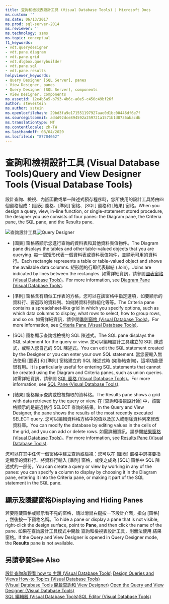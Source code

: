 ```yaml
---
title: 查詢和檢視表設計工具 (Visual Database Tools) | Microsoft Docs
ms.custom: ''
ms.date: 06/13/2017
ms.prod: sql-server-2014
ms.reviewer: ''
ms.technology: ssms
ms.topic: conceptual
f1_keywords:
- vdt.querydesigner
- vdt.pane.diagram
- vdt.pane.grid
- vdt.dlgbox.querybuilder
- vdt.pane.sql
- vdt.pane.results
helpviewer_keywords:
- Query Designer [SQL Server], panes
- View Designer, panes
- Query Designer [SQL Server], components
- View Designer, components
ms.assetid: 12e4b5a5-b793-4b6c-a0e5-c450c49bf26f
author: stevestein
ms.author: sstein
ms.openlocfilehash: 29bd3fa9e171551197927aae0d1bc00446df6e7f
ms.sourcegitcommit: ad4d92dce894592a259721a1571b1d8736abacdb
ms.translationtype: MT
ms.contentlocale: zh-TW
ms.lasthandoff: 08/04/2020
ms.locfileid: "87704662"
---
```

# <a name="query-and-view-designer-tools-visual-database-tools"></a><span data-ttu-id="038e1-102">查詢和檢視設計工具 (Visual Database Tools)</span><span class="sxs-lookup"><span data-stu-id="038e1-102">Query and View Designer Tools (Visual Database Tools)</span></span>
  <span data-ttu-id="038e1-103">設計查詢、檢視、內嵌函數或單一陳述式預存程序時，您所使用的設計工具將由四個窗格組成：[圖表] 窗格、[準則] 窗格、[SQL] 窗格和 [結果] 窗格。</span><span class="sxs-lookup"><span data-stu-id="038e1-103">When you design a query, view, in-line function, or single-statement stored procedure, the designer you use consists of four panes: the Diagram pane, the Criteria pane, the SQL pane, and the Results pane.</span></span>  
  
 <span data-ttu-id="038e1-104">![查詢設計工具](../../database-engine/media//vs-queryviewdsgpanes.gif "查詢設計工具")</span><span class="sxs-lookup"><span data-stu-id="038e1-104">![Query Designer](../../database-engine/media//vs-queryviewdsgpanes.gif "Query Designer")</span></span>  
  
-   <span data-ttu-id="038e1-105">[圖表] 窗格將顯示您進行查詢的資料表和其他資料表值物件。</span><span class="sxs-lookup"><span data-stu-id="038e1-105">The Diagram pane displays the tables and other table-valued objects that you are querying.</span></span> <span data-ttu-id="038e1-106">每一個矩形代表一個資料表或資料表值物件，並顯示可用的資料行。</span><span class="sxs-lookup"><span data-stu-id="038e1-106">Each rectangle represents a table or table-valued object and shows the available data columns.</span></span> <span data-ttu-id="038e1-107">矩形間的行即代表聯結 (Join)。</span><span class="sxs-lookup"><span data-stu-id="038e1-107">Joins are indicated by lines between the rectangles.</span></span> <span data-ttu-id="038e1-108">如需詳細資訊，請參閱[圖表窗格 &#40;Visual Database Tools&#41;](visual-database-tools.md)。</span><span class="sxs-lookup"><span data-stu-id="038e1-108">For more information, see [Diagram Pane &#40;Visual Database Tools&#41;](visual-database-tools.md).</span></span>  
  
-   <span data-ttu-id="038e1-109">[準則] 窗格含有類似工作表的方格，您可以在該窗格中指定選項，如要顯示的資料行、要選取的資料列、如何將資料列群組化等等。</span><span class="sxs-lookup"><span data-stu-id="038e1-109">The Criteria pane contains a spreadsheet-like grid in which you specify options, such as which data columns to display, what rows to select, how to group rows, and so on.</span></span> <span data-ttu-id="038e1-110">如需詳細資訊，請參閱[準則窗格 &#40;Visual Database Tools&#41;](criteria-pane-visual-database-tools.md)。</span><span class="sxs-lookup"><span data-stu-id="038e1-110">For more information, see [Criteria Pane &#40;Visual Database Tools&#41;](criteria-pane-visual-database-tools.md).</span></span>  
  
-   <span data-ttu-id="038e1-111">[SQL] 窗格顯示查詢或檢視的 SQL 陳述式。</span><span class="sxs-lookup"><span data-stu-id="038e1-111">The SQL pane displays the SQL statement for the query or view.</span></span> <span data-ttu-id="038e1-112">您可以編輯設計工具建立的 SQL 陳述式，或輸入您自己的 SQL 陳述式。</span><span class="sxs-lookup"><span data-stu-id="038e1-112">You can edit the SQL statement created by the Designer or you can enter your own SQL statement.</span></span> <span data-ttu-id="038e1-113">當您要輸入無法使用 [圖表] 和 [準則] 窗格建立的 SQL 陳述式時 (如聯結查詢)，這項功能便很有用。</span><span class="sxs-lookup"><span data-stu-id="038e1-113">It is particularly useful for entering SQL statements that cannot be created using the Diagram and Criteria panes, such as union queries.</span></span> <span data-ttu-id="038e1-114">如需詳細資訊，請參閱 [SQL 窗格 &#40;Visual Database Tools&#41;](sql-pane-visual-database-tools.md)。</span><span class="sxs-lookup"><span data-stu-id="038e1-114">For more information, see [SQL Pane &#40;Visual Database Tools&#41;](sql-pane-visual-database-tools.md).</span></span>  
  
-   <span data-ttu-id="038e1-115">[結果] 窗格顯示查詢或檢視擷取的資料格。</span><span class="sxs-lookup"><span data-stu-id="038e1-115">The Results pane shows a grid with data retrieved by the query or view.</span></span> <span data-ttu-id="038e1-116">在 [查詢和檢視設計師] 中，該窗格顯示的是最近執行 SELECT 查詢的結果。</span><span class="sxs-lookup"><span data-stu-id="038e1-116">In the Query and View Designer, the pane shows the results of the most recently executed SELECT query.</span></span> <span data-ttu-id="038e1-117">您可以編輯資料格方格中的值以及加入或刪除資料列來修改資料庫。</span><span class="sxs-lookup"><span data-stu-id="038e1-117">You can modify the database by editing values in the cells of the grid, and you can add or delete rows.</span></span> <span data-ttu-id="038e1-118">如需詳細資訊，請參閱[結果窗格 &#40;Visual Database Tools&#41;](results-pane-visual-database-tools.md)。</span><span class="sxs-lookup"><span data-stu-id="038e1-118">For more information, see [Results Pane &#40;Visual Database Tools&#41;](results-pane-visual-database-tools.md).</span></span>  
  
 <span data-ttu-id="038e1-119">您可以在其中任何一個窗格中建立查詢或檢視：您可以在 [圖表] 窗格中選擇要指定顯示的資料行、將資料行輸入 [準則] 窗格，或使之成為 [SQL] 窗格中 SQL 陳述式的一部份。</span><span class="sxs-lookup"><span data-stu-id="038e1-119">You can create a query or view by working in any of the panes: you can specify a column to display by choosing it in the Diagram pane, entering it into the Criteria pane, or making it part of the SQL statement in the SQL pane.</span></span>  
  
## <a name="displaying-and-hiding-panes"></a><span data-ttu-id="038e1-120">顯示及隱藏窗格</span><span class="sxs-lookup"><span data-stu-id="038e1-120">Displaying and Hiding Panes</span></span>  
 <span data-ttu-id="038e1-121">若要隱藏窗格或顯示看不見的窗格，請以滑鼠右鍵按一下設計介面，指向 [窗格]  ，然後按一下窗格名稱。</span><span class="sxs-lookup"><span data-stu-id="038e1-121">To hide a pane or display a pane that is not visible, right-click the design surface, point to **Pane**, and then click the name of the pane.</span></span> <span data-ttu-id="038e1-122">如果在查詢設計工具模式中開啟 查詢和檢視表設計工具，則無法使用 結果  窗格。</span><span class="sxs-lookup"><span data-stu-id="038e1-122">If the Query and View Designer is opened in Query Designer mode, the **Results** pane is not available.</span></span>  
  
## <a name="see-also"></a><span data-ttu-id="038e1-123">另請參閱</span><span class="sxs-lookup"><span data-stu-id="038e1-123">See Also</span></span>  
 <span data-ttu-id="038e1-124">[設計查詢和觀看 how to 主題 &#40;Visual Database Tools&#41;](design-queries-and-views-how-to-topics-visual-database-tools.md) </span><span class="sxs-lookup"><span data-stu-id="038e1-124">[Design Queries and Views How-to Topics &#40;Visual Database Tools&#41;](design-queries-and-views-how-to-topics-visual-database-tools.md) </span></span>  
 <span data-ttu-id="038e1-125">[&#40;Visual Database Tools 開啟查詢和 View Designer&#41;](open-the-query-and-view-designer-visual-database-tools.md) </span><span class="sxs-lookup"><span data-stu-id="038e1-125">[Open the Query and View Designer &#40;Visual Database Tools&#41;](open-the-query-and-view-designer-visual-database-tools.md) </span></span>  
 [<span data-ttu-id="038e1-126">SQL 編輯器 &#40;Visual Database Tools&#41;</span><span class="sxs-lookup"><span data-stu-id="038e1-126">SQL Editor &#40;Visual Database Tools&#41;</span></span>](sql-editor-visual-database-tools.md)  
  
  
